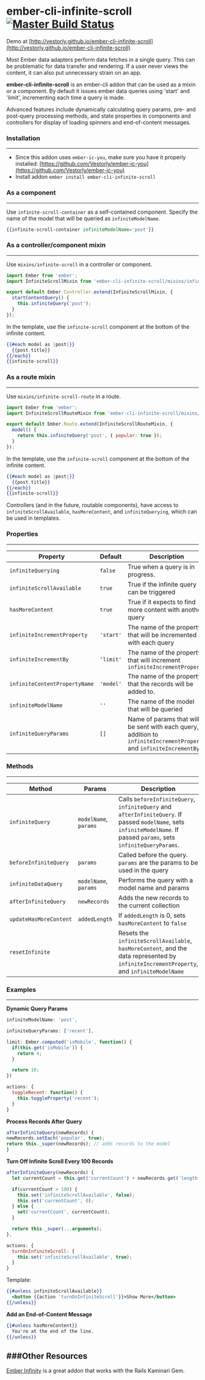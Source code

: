 # ember-cli-infinite-scroll [![Master Build Status](https://circleci.com/gh/Vestorly/ember-cli-infinite-scroll.png?style=shield)](https://circleci.com/gh/Vestorly/ember-cli-infinite-scroll/tree/master)
Demo at [http://vestorly.github.io/ember-cli-infinite-scroll](http://vestorly.github.io/ember-cli-infinite-scroll)

Most Ember data adapters perform data fetches in a single query. This can be problematic for data transfer and rendering. If a user never views the content, it can also put unnecessary strain on an app.   

**ember-cli-infinite-scroll** is an ember-cli addon that can be used as a mixin or a component. By default it issues ember data queries using 'start' and 'limit', incrementing each time a query is made.

Advanced features include dynamically calculating query params, pre- and post-query processing methods, and state properties in components and controllers for display of loading spinners and end-of-content messages.

### Installation
---

* Since this addon uses `ember-ic-you`, make sure you have it properly installed: [https://github.com/Vestorly/ember-ic-you](https://github.com/Vestorly/ember-ic-you)
* Install addon `ember install ember-cli-infinite-scroll`

### As a component
---

Use `infinite-scroll-container` as a self-contained component. Specify the name of the model that will be queried as `infiniteModelName`.

```handlebars
{{infinite-scroll-container infiniteModelName='post'}}
```

### As a controller/component mixin
---

Use `mixins/infinite-scroll` in a controller or component.

```javascript
import Ember from 'ember';
import InfiniteScrollMixin from 'ember-cli-infinite-scroll/mixins/infinite-scroll';

export default Ember.Controller.extend(InfiniteScrollMixin, {
  startContentQuery() {
    this.infiniteQuery('post');
  }
});
```

In the template, use the `infinite-scroll` component at the bottom of the
infinite content.

```handlebars
{{#each model as |post|}}
  {{post.title}}
{{/each}}
{{infinite-scroll}}
```

### As a route mixin
---

Use `mixins/infinite-scroll-route` in a route.

```javascript
import Ember from 'ember';
import InfiniteScrollRouteMixin from 'ember-cli-infinite-scroll/mixins/infinite-scroll-route';

export default Ember.Route.extend(InfiniteScrollRouteMixin, {
  model() {
    return this.infiniteQuery('post', { popular: true });
  }
});
```

In the template, use the `infinite-scroll` component at the bottom of the infinite content.

```handlebars
{{#each model as |post|}}
  {{post.title}}
{{/each}}
{{infinite-scroll}}
```

Controllers (and in the future, routable components), have access to `infiniteScrollAvailable`, `hasMoreContent`, and `infiniteQuerying`, which can be used in templates.

### Properties
---

| Property | Default | Description |
|----------|-------------|---------|
| `infiniteQuerying` | `false` | True when a query is in progress. |
| `infiniteScrollAvailable` | `true` | True if the infinite query can be triggered |
| `hasMoreContent` | `true` | True if it expects to find more content with another query |
| `infiniteIncrementProperty` | `'start'` | The name of the property that will be incremented with each query |
| `infiniteIncrementBy` | `'limit'` | The name of the property that will increment `infiniteIncrementProperty` |
| `infiniteContentPropertyName` | `'model'` | The name of the property that the records will be added to. |
| `infiniteModelName` | `''` | The name of the model that will be queried |
| `infiniteQueryParams` | `[]` | Name of params that will be sent with each query, in addition to `infiniteIncrementProperty` and `infiniteIncrementBy` |

### Methods
---

| Method | Params | Description |
|--------|--------|-------------|
| `infiniteQuery` | `modelName`, `params` | Calls `beforeInfiniteQuery`, `infiniteQuery` and `afterInfiniteQuery`. If passed `modelName`, sets `infiniteModelName`. If passed `params`, sets `infiniteQueryParams`. |
| `beforeInfiniteQuery` | `params` | Called before the query. `params` are the params to be used in the query |
| `infiniteDataQuery` | `modelName`, `params` | Performs the query with a model name and params |
| `afterInfiniteQuery` | `newRecords` | Adds the new records to the current collection |
| `updateHasMoreContent` | `addedLength` | If `addedLength` is 0, sets `hasMoreContent` to `false` |
| `resetInfinite` | | Resets the `infiniteScrollAvailable`, `hasMoreContent`, and the data represented by `infiniteIncrementProperty`, and `infiniteModelName` |

### Examples
---

**Dynamic Query Params**

```javascript
infiniteModelName: 'post',

infiniteQueryParams: ['recent'],

limit: Ember.computed('isMobile', function() {
  if(this.get('isMobile')) {
    return 4;
  }

  return 10;
})

actions: {
  toggleRecent: function() {
    this.toggleProperty('recent');
  }
}
```


**Process Records After Query**

```javascript
afterInfiniteQuery(newRecords) {
newRecords.setEach('popular', true);
return this._super(newRecords); // adds records to the model
}
```


**Turn Off Infinite Scroll Every 100 Records**

```javascript
afterInfiniteQuery(newRecords) {
  let currentCount = this.get('currentCount') + newRecords.get('length');

  if(currentCount > 100) {
    this.set('infiniteScrollAvailable', false);
    this.set('currentCount', 0);
  } else {
    set('currentCount', currentCount);
  }

  return this._super(...arguments);
},

actions: {
  turnOnInfiniteScroll: {
    this.set('infiniteScrollAvailable', true);
  }
}
```

Template:
```handlebars
{{#unless infiniteScrollAvailable}}
  <button {{action 'turnOnInfiniteScroll'}}>Show More</button>
{{/unless}}
```

**Add an End-of-Content Message**

```handlebars
{{#unless hasMoreContent}}
  You're at the end of the line.
{{/unless}}
```

###Other Resources
---

[Ember Infinity](http://hhff.github.io/ember-infinity/) is a great addon that works with the Rails Kaminari Gem.
